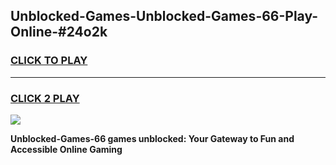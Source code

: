 
## Unblocked-Games-Unblocked-Games-66-Play-Online-#24o2k
<h3>
<a href="https://premium.freeplayer.one?title=Unblocked-Games-66&ref=27F">CLICK TO PLAY</a></h3>
<hr>

<h3>
<a href="https://premium.freeplayer.one?title=Unblocked-Games-66&ref=27F">CLICK 2 PLAY</a>
  
</h3>

<a href="https://premium.freeplayer.one?title=Unblocked-Games-66&ref=27F"><img src="https://clearcache.store/games.png"></a>


**Unblocked-Games-66 games unblocked: Your Gateway to Fun and Accessible Online Gaming**
